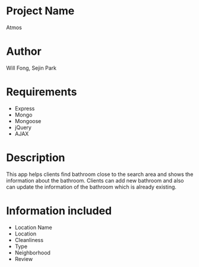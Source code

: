 
# Project Name

Atmos

# Author

Will Fong, Sejin Park

# Requirements

* Express
* Mongo
* Mongoose
* jQuery
* AJAX

# Description

This app helps clients find bathroom close to the search area 
and shows the information about the bathroom.
Clients can add new bathroom and also can update the information of the bathroom
which is already existing.

# Information included

* Location Name
* Location
* Cleanliness
* Type
* Neighborhood
* Review

